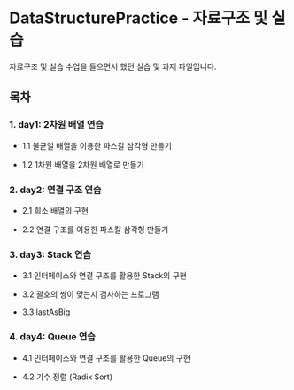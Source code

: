 # DataStructurePractice - 자료구조 및 실습

자료구조 및 실습 수업을 들으면서 했던 실습 및 과제 파일입니다.

## 목차

### 1. day1: 2차원 배열 연습

- 1.1 불균일 배열을 이용한 파스칼 삼각형 만들기

- 1.2 1차원 배열을 2차원 배열로 만들기

### 2. day2: 연결 구조 연습

- 2.1 희소 배열의 구현

- 2.2 연결 구조를 이용한 파스칼 삼각형 만들기

### 3. day3: Stack 연습

- 3.1 인터페이스와 연결 구조를 활용한 Stack의 구현

- 3.2 괄호의 쌍이 맞는지 검사하는 프로그램

- 3.3 lastAsBig

### 4. day4: Queue 연습

- 4.1 인터페이스와 연결 구조를 활용한 Queue의 구현

- 4.2 기수 정렬 (Radix Sort)